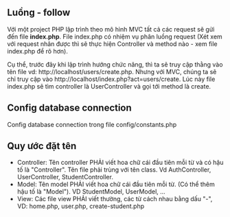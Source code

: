 ## Luồng - follow
Với một project PHP lập trình theo mô hình MVC tất cả các request sẽ gửi đến file **index.php**. File index.php có nhiệm vụ phân luồng request (Xét xem với request nhân được thì sẽ thực hiện Controller và method nào - xem file index.php để rõ hơn). 

Cụ thể, trước đây khi lập trình hướng chức năng, thì ta sẽ truy cập thằng vào tên file vd: http://localhost/users/create.php. Nhưng với MVC, chúng ta sẽ chỉ truy cập vào http://localhost/index.php?act=users/create. Lúc này file index.php sẽ tìm controller là UserController và gọi tới method là create. 
 

## Config database connection
Config database connection trong file config/constants.php

## Quy ước đặt tên

- Controller: Tên controller PHẢI viết hoa chữ cái đầu tiên mỗi từ và có hậu tố là "Controller". Tên file phải trùng với tên class. Vd AuthController, UserController, StudentController. 
- Model: Tên model PHẢI viết hoa chữ cái đầu tiên mỗi từ. (Có thể thêm hậu tố là "Model"). VD StudentModel, UserModel, ...
- View: Các file view PHẢI viết thường, các từ cách nhau bằng dấu "-", VD: home.php, user.php, create-student.php 

